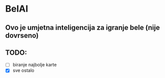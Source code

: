 # BelAI

## Ovo je umjetna inteligencija za igranje bele (nije dovrseno)

## TODO:
* [ ] biranje najbolje karte
* [x] sve ostalo
